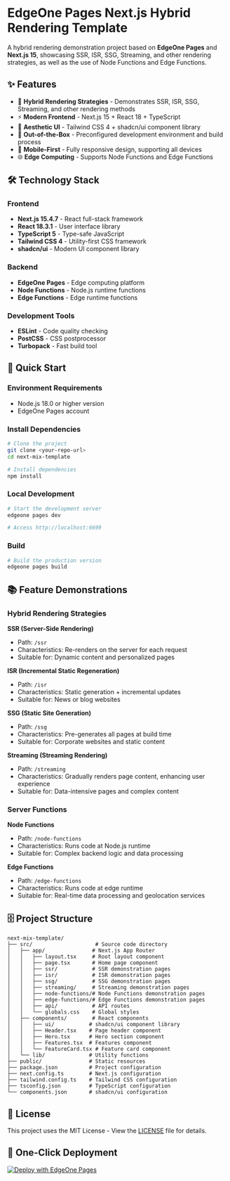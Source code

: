 # EdgeOne Pages Next.js Hybrid Rendering Template

A hybrid rendering demonstration project based on **EdgeOne Pages** and **Next.js 15**, showcasing SSR, ISR, SSG, Streaming, and other rendering strategies, as well as the use of Node Functions and Edge Functions.

## ✨ Features

- 🚀 **Hybrid Rendering Strategies** - Demonstrates SSR, ISR, SSG, Streaming, and other rendering methods
- ⚡ **Modern Frontend** - Next.js 15 + React 18 + TypeScript
- 🎨 **Aesthetic UI** - Tailwind CSS 4 + shadcn/ui component library
- 🔧 **Out-of-the-Box** - Preconfigured development environment and build process
- 📱 **Mobile-First** - Fully responsive design, supporting all devices
- 🌐 **Edge Computing** - Supports Node Functions and Edge Functions

## 🛠️ Technology Stack

### Frontend
- **Next.js 15.4.7** - React full-stack framework
- **React 18.3.1** - User interface library
- **TypeScript 5** - Type-safe JavaScript
- **Tailwind CSS 4** - Utility-first CSS framework
- **shadcn/ui** - Modern UI component library

### Backend
- **EdgeOne Pages** - Edge computing platform
- **Node Functions** - Node.js runtime functions
- **Edge Functions** - Edge runtime functions

### Development Tools
- **ESLint** - Code quality checking
- **PostCSS** - CSS postprocessor
- **Turbopack** - Fast build tool

## 🚀 Quick Start

### Environment Requirements

- Node.js 18.0 or higher version
- EdgeOne Pages account

### Install Dependencies

```bash
# Clone the project
git clone <your-repo-url>
cd next-mix-template

# Install dependencies
npm install
```

### Local Development

```bash
# Start the development server
edgeone pages dev

# Access http://localhost:6699
```

### Build

```bash
# Build the production version
edgeone pages build
```

## 📚 Feature Demonstrations

### Hybrid Rendering Strategies

**SSR (Server-Side Rendering)**
- Path: `/ssr`
- Characteristics: Re-renders on the server for each request
- Suitable for: Dynamic content and personalized pages

**ISR (Incremental Static Regeneration)**
- Path: `/isr`
- Characteristics: Static generation + incremental updates
- Suitable for: News or blog websites

**SSG (Static Site Generation)**
- Path: `/ssg`
- Characteristics: Pre-generates all pages at build time
- Suitable for: Corporate websites and static content

**Streaming (Streaming Rendering)**
- Path: `/streaming`
- Characteristics: Gradually renders page content, enhancing user experience
- Suitable for: Data-intensive pages and complex content

### Server Functions

**Node Functions**
- Path: `/node-functions`
- Characteristics: Runs code at Node.js runtime
- Suitable for: Complex backend logic and data processing

**Edge Functions**
- Path: `/edge-functions`
- Characteristics: Runs code at edge runtime
- Suitable for: Real-time data processing and geolocation services

## 🗄️ Project Structure

```
next-mix-template/
├── src/                    # Source code directory
│   ├── app/               # Next.js App Router
│   │   ├── layout.tsx     # Root layout component
│   │   ├── page.tsx       # Home page component
│   │   ├── ssr/           # SSR demonstration pages
│   │   ├── isr/           # ISR demonstration pages
│   │   ├── ssg/           # SSG demonstration pages
│   │   ├── streaming/     # Streaming demonstration pages
│   │   ├── node-functions/# Node Functions demonstration pages
│   │   ├── edge-functions/# Edge Functions demonstration pages
│   │   ├── api/           # API routes
│   │   └── globals.css    # Global styles
│   ├── components/        # React components
│   │   ├── ui/           # shadcn/ui component library
│   │   ├── Header.tsx    # Page header component
│   │   ├── Hero.tsx      # Hero section component
│   │   ├── Features.tsx  # Features component
│   │   └── FeatureCard.tsx # Feature card component
│   └── lib/              # Utility functions
├── public/               # Static resources
├── package.json          # Project configuration
├── next.config.ts        # Next.js configuration
├── tailwind.config.ts    # Tailwind CSS configuration
├── tsconfig.json         # TypeScript configuration
└── components.json       # shadcn/ui configuration
```

## 📄 License

This project uses the MIT License - View the [LICENSE](LICENSE) file for details.

## 🚀 One-Click Deployment

[![Deploy with EdgeOne Pages](https://cdnstatic.tencentcs.com/edgeone/pages/deploy.svg)](https://edgeone.ai/pages/new?from=github&template=next-mix-template)
